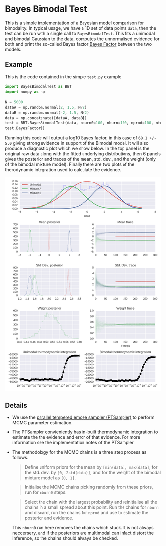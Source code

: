 # Bayes Bimodal Test

This is a simple implementation of a Bayesian model comparison for bimodality.
In typical usage, we have a 1D set of data points `data`, then the test can be
run with a single call to `BayesBimodalTest`. This fits a unimodal and bimodal
Gaussian to the data, computes the unnormalised evidence for both and print
the so-called Bayes factor [Bayes Factor](https://en.wikipedia.org/wiki/Bayes_factor)
between the two models.

## Example

This is the code contained in the simple `test.py` example

``` python
import BayesBimodalTest as BBT
import numpy as np

N = 5000
dataA = np.random.normal(2, 1.5, N/2)
dataB = np.random.normal(-2, 1.5, N/2)
data = np.concatenate([dataA, dataB])
test = BBT.BayesBimodalTest(data, nburn0=100, nburn=100, nprod=100, ntemps=50)
test.BayesFactor()
```

Running this code will output a log10 Bayes factor, in this case of `68.1 +/- 5.0` giving
strong evidence in support of the Bimodal model. It will also produce a
diagnostic plot which we show below. In the top panel is the
original raw data along with the fitted underlying distributions, then 6 panels
gives the posterior and traces of the mean, std. dev., and the weight (only of
the bimodal mixture model). Finally there are two plots of the therodynamic
integration used to calculate the evidence.

![demo](diagnostic.png)

## Details

* We use the [parallel tempered emcee sampler (PTSampler)](http://dan.iel.fm/emcee/current/user/pt/)  to perform MCMC parameter estimation.

* The PTSampler convieniently has in-built thermodynamic integration to estimate the
  the evidence and error of that evidence. For more information see the implementation
  notes of the PTSampler

* The methodology for the MCMC chains is a three step process as follows.

  > Define uniform priors for the mean by `[min(data), max(data]`, for the
    std. dev. by `[0, 2std(data)]`, and for the weight of the bimodal mixture
     model as `[0, 1]`.

  > Initialise
  the MCMC chains picking randomly from these priors, run for `nburn0` steps.

  > Select the chain with the largest probability and reinitialise all the chains
  in a small spread about this point. Run the chains for `nburn` and discard,
  run the chains for `nprod` and use to estimate the posterior and evidence.

  This `nburn0` run here removes the chains which stuck. It is not always neccersery,
  and if the posteriors are multimodal can infact distort the inference, so the
  chains should always be checked.


